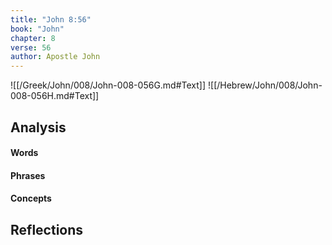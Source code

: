 ```yaml
---
title: "John 8:56"
book: "John"
chapter: 8
verse: 56
author: Apostle John
---
```

![[/Greek/John/008/John-008-056G.md#Text]]
![[/Hebrew/John/008/John-008-056H.md#Text]]

## Analysis

#### Words

#### Phrases

#### Concepts

## Reflections
